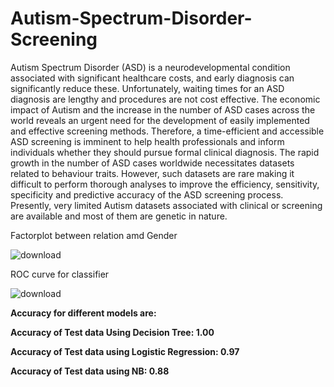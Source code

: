 # Autism-Spectrum-Disorder-Screening
Autism Spectrum Disorder (ASD) is a neurodevelopmental condition associated with significant healthcare costs, and early diagnosis can significantly reduce these. Unfortunately, waiting times for an ASD diagnosis are lengthy and procedures are not cost effective. The economic impact of Autism and the increase in the number of ASD cases across the world reveals an urgent need for the development of easily implemented and effective screening methods. Therefore, a time-efficient and accessible ASD screening is imminent to help health professionals and inform individuals whether they should pursue formal clinical diagnosis.
The rapid growth in the number of ASD cases worldwide necessitates datasets related to behaviour traits. However, such datasets are rare making it difficult to perform thorough analyses to improve the efficiency, sensitivity, specificity and predictive accuracy of the ASD screening process. Presently, very limited Autism datasets associated with clinical or screening are available and most of them are genetic in nature.

Factorplot between relation amd Gender

![download](https://user-images.githubusercontent.com/20815620/144904222-fd50c50a-2f4c-42da-b321-8923e01e3995.png)

ROC curve for classifier

![download](https://user-images.githubusercontent.com/20815620/144904644-95eac0a8-a7ad-482b-ad53-9884b29003d2.png)

**Accuracy for different models are:**

**Accuracy of Test data Using Decision Tree: 1.00**

**Accuracy of Test data using Logistic Regression: 0.97**

**Accuracy of Test data using NB: 0.88**

